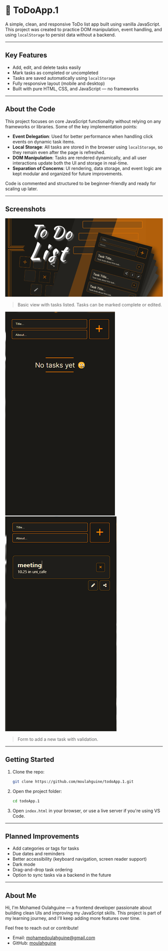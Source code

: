 # 📝 ToDoApp.1

A simple, clean, and responsive ToDo list app built using vanilla JavaScript. This project was created to practice DOM manipulation, event handling, and using `localStorage` to persist data without a backend.

---

## Key Features

- Add, edit, and delete tasks easily  
- Mark tasks as completed or uncompleted  
- Tasks are saved automatically using `localStorage`  
- Fully responsive layout (mobile and desktop)  
- Built with pure HTML, CSS, and JavaScript — no frameworks  

---

## About the Code

This project focuses on core JavaScript functionality without relying on any frameworks or libraries. Some of the key implementation points:

- **Event Delegation**: Used for better performance when handling click events on dynamic task items.  
- **Local Storage**: All tasks are stored in the browser using `localStorage`, so they remain even after the page is refreshed.  
- **DOM Manipulation**: Tasks are rendered dynamically, and all user interactions update both the UI and storage in real-time.  
- **Separation of Concerns**: UI rendering, data storage, and event logic are kept modular and organized for future improvements.  

Code is commented and structured to be beginner-friendly and ready for scaling up later.

---

## Screenshots

![Main Interface](./public/assets/images/cover-page.png)  
> Basic view with tasks listed. Tasks can be marked complete or edited.

![Add Task](./public/assets/images/app.png)  
![Add Task](./public/assets/images/app1.png)  
> Form to add a new task with validation.

---

## Getting Started

1. Clone the repo:
   ```bash
   git clone https://github.com/moulahguine/todoApp.1.git
   ```

2. Open the project folder:
   ```bash
   cd todoApp.1
   ```

3. Open `index.html` in your browser, or use a live server if you're using VS Code.

---

## Planned Improvements

- Add categories or tags for tasks  
- Due dates and reminders  
- Better accessibility (keyboard navigation, screen reader support)  
- Dark mode  
- Drag-and-drop task ordering  
- Option to sync tasks via a backend in the future  

---

## About Me

Hi, I'm Mohamed Oulahguine — a frontend developer passionate about building clean UIs and improving my JavaScript skills. This project is part of my learning journey, and I'll keep adding more features over time.

Feel free to reach out or contribute!

- Email: [mohamedoulahguine@gmail.com](mailto:mohamedoulahguine@gmail.com)  
- GitHub: [moulahguine](https://github.com/moulahguine)

